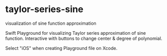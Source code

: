 # taylor-series-sine
visualization of sine function approximation

Swift Playground for visualizing Taylor series approximation of sine function.
Interactive with buttons to change center & degree of polynomial.

Select "iOS" when creating Playground file on Xcode.
